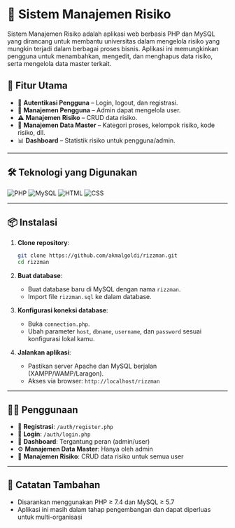 # 💼 Sistem Manajemen Risiko

Sistem Manajemen Risiko adalah aplikasi web berbasis PHP dan MySQL yang dirancang untuk membantu universitas dalam mengelola risiko yang mungkin terjadi dalam berbagai proses bisnis. Aplikasi ini memungkinkan pengguna untuk menambahkan, mengedit, dan menghapus data risiko, serta mengelola data master terkait.

## 🚀 Fitur Utama

- 🔐 **Autentikasi Pengguna** – Login, logout, dan registrasi.
- 👥 **Manajemen Pengguna** – Admin dapat mengelola user.
- ⚠️ **Manajemen Risiko** – CRUD data risiko.
- 📂 **Manajemen Data Master** – Kategori proses, kelompok risiko, kode risiko, dll.
- 📊 **Dashboard** – Statistik risiko untuk pengguna/admin.

---

## 🛠️ Teknologi yang Digunakan

![PHP](https://img.shields.io/badge/PHP-777BB4?style=flat&logo=php&logoColor=white)
![MySQL](https://img.shields.io/badge/MySQL-005C84?style=flat&logo=mysql&logoColor=white)
![HTML](https://img.shields.io/badge/HTML5-E34F26?style=flat&logo=html5&logoColor=white)
![CSS](https://img.shields.io/badge/CSS3-1572B6?style=flat&logo=css3&logoColor=white)

---

## 📦 Instalasi

1. **Clone repository**:
    ```bash
    git clone https://github.com/akmalgoldi/rizzman.git
    cd rizzman
    ```

2. **Buat database**:
    - Buat database baru di MySQL dengan nama `rizzman`.
    - Import file `rizzman.sql` ke dalam database.

3. **Konfigurasi koneksi database**:
    - Buka `connection.php`.
    - Ubah parameter `host`, `dbname`, `username`, dan `password` sesuai konfigurasi lokal kamu.

4. **Jalankan aplikasi**:
    - Pastikan server Apache dan MySQL berjalan (XAMPP/WAMP/Laragon).
    - Akses via browser: `http://localhost/rizzman`

---

## 👨‍💻 Penggunaan

- 🔑 **Registrasi**: `/auth/register.php`
- 🔐 **Login**: `/auth/login.php`
- 🧭 **Dashboard**: Tergantung peran (admin/user)
- ⚙️ **Manajemen Data Master**: Hanya oleh admin
- 📌 **Manajemen Risiko**: CRUD data risiko untuk semua user

---

## 📎 Catatan Tambahan

- Disarankan menggunakan PHP ≥ 7.4 dan MySQL ≥ 5.7
- Aplikasi ini masih dalam tahap pengembangan dan dapat diperluas untuk multi-organisasi


